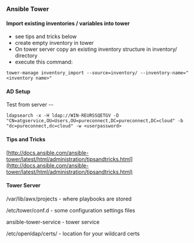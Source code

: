 ### Ansible Tower

#### Import existing inventories / variables into tower

* see tips and tricks below
* create empty inventory in tower
* On tower server copy an existing inventory structure in inventory/ directory
* execute this command:

```
tower-manage inventory_import --source=inventory/ --inventory-name="<inventory name>"
```

#### AD Setup

Test from server --

`ldapsearch -x -H ldap://WIN-REURSSQETGV -D "CN=atgservice,OU=Users,OU=pureconnect,DC=pureconnect,DC=cloud" -b "dc=pureconnect,dc=cloud" -w <userpassword>`

#### Tips and Tricks

[http://docs.ansible.com/ansible-tower/latest/html/administration/tipsandtricks.html](http://docs.ansible.com/ansible-tower/latest/html/administration/tipsandtricks.html)

#### Tower Server

/var/lib/awx/projects - where playbooks are stored

/etc/tower/conf.d - some configuration settings files

ansible-tower-service  - tower service

/etc/openldap/certs/ - location for your wildcard certs

